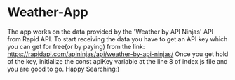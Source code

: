 # Weather-App
The app works on the data provided by the 'Weather by API Ninjas' API from Rapid API.
To start receiving the data you have to get an API key which you can get for free(or by paying) from the link:
https://rapidapi.com/apininjas/api/weather-by-api-ninjas/
Once you get hold of the key, initialize the const apiKey variable at the line 8 of index.js file and you are good to go.
Happy Searching:)
